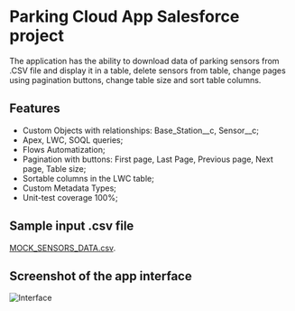 # Parking Cloud App Salesforce project
The application has the ability to download data of parking sensors from .CSV file and display it in a table, delete sensors from table, change pages using pagination buttons, change table size and sort table columns.
## Features
* Custom Objects with relationships: Base_Station__c, Sensor__c;
* Apex, LWC, SOQL queries;
* Flows Automatization;
* Pagination with buttons: First page, Last Page, Previous page, Next page, Table size;
* Sortable columns in the LWC table;
* Custom Metadata Types;
* Unit-test coverage 100%;
## Sample input .csv file
[MOCK_SENSORS_DATA.csv](https://github.com/JustAndrej2510/Parking-Cloud-App#:~:text=MOCK_SENSORS_DATA.csv).
## Screenshot of the app interface
![Interface](https://user-images.githubusercontent.com/61252950/138573223-4dc5c4dc-3534-4d13-9f85-9007be4af8b0.png)
